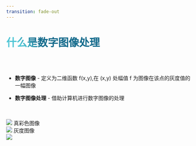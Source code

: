 ```yaml
---
transition: fade-out
---
```


# 什么是数字图像处理

<br>
<br>

- **数字图像** - 定义为二维函数 f(x,y),在 (x,y) 处幅值 f 为图像在该点的灰度值的一幅图像


- **数字图像处理** - 借助计算机进行数字图像的处理

<br>
<br>
<v-click at="1">
  <div grid="~ cols-2 gap-10 first" v-click-hide>
    <v-click at="1">
      <div class="text-center">
        <img class="h-35  m-b-5"
          src="https://fastly.jsdelivr.net/gh/rquanx/my-statics@master/images/16763966220911676396621305.png" />
        真彩色图像
      </div>
    </v-click>
    <v-click at="2">
      <div class="text-center">
        <img class="h-35 m-b-5"
          src="https://fastly.jsdelivr.net/gh/rquanx/my-statics@master/images/16763965540901676396553907.png" />
        灰度图像
      </div>
    </v-click>

  </div>
</v-click>
<img class="absolute left-35 bottom-10 h-60" v-after
  src="https://fastly.jsdelivr.net/gh/rquanx/my-statics@master/images/16763965250901676396524848.png" />

<style>
h1 {
  background-color: #2B90B6;
  background-image: linear-gradient(45deg, #4EC5D4 10%, #146b8c 20%);
  background-size: 100%;
  -webkit-background-clip: text;
  -moz-background-clip: text;
  -webkit-text-fill-color: transparent;
  -moz-text-fill-color: transparent;
}
 .slidev-vclick-target {
  transition: all 500ms ease;
}
.first {
  .slidev-vclick-hidden {
    transition: all 500ms ease;
  } 
}
</style>
